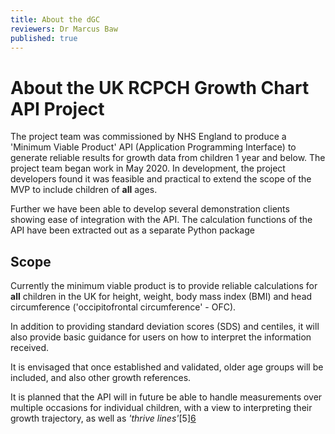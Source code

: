 ```yaml
---
title: About the dGC
reviewers: Dr Marcus Baw
published: true
---
```


# About the UK RCPCH Growth Chart API Project

The project team was commissioned by NHS England to produce a 'Minimum Viable Product' API (Application Programming Interface) to generate reliable results for growth data from children 1 year and below. The project team began work in May 2020. In development, the project developers found it was feasible and practical to extend the scope of the MVP to include children of **all** ages.

Further we have been able to develop several demonstration clients showing ease of integration with the API. The calculation functions of the API have been extracted out as a separate Python package

## Scope

Currently the minimum viable product is to provide reliable calculations for **all** children in the UK for height, weight, body mass index (BMI) and head circumference ('occipitofrontal circumference' - OFC).

In addition to providing standard deviation scores (SDS) and centiles, it will also provide basic guidance for users on how to interpret the information received.

It is envisaged that once established and validated, older age groups will be included, and also other growth references.

It is planned that the API will in future be able to handle measurements over multiple occasions for individual children, with a view to interpreting their growth trajectory, as well as _'thrive lines'_[5][6](#references)
